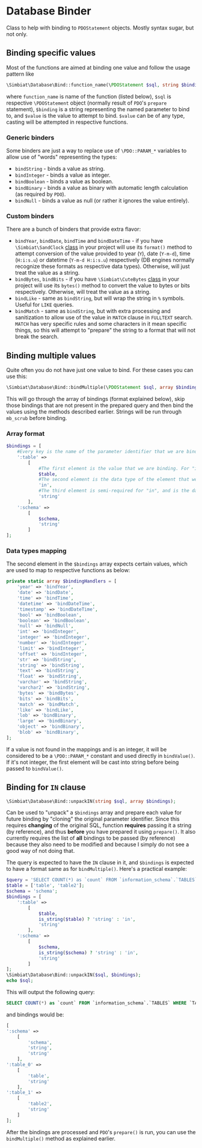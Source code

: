 # Database Binder

Class to help with binding to `PDOStatement` objects. Mostly syntax sugar, but not only.

## Binding specific values

Most of the functions are aimed at binding one value and follow the usage pattern like

```php
\Simbiat\Database\Bind::function_name(\PDOStatement $sql, string $binding, mixed $value);
```

where `function_name` is name of the function (listed below), `$sql` is respective `\PDOStatement` object (normally result of `PDO`'s `prepare` statement), `$binding` is a string representing the named parameter to bind to, and `$value` is the value to attempt to bind. `$value` can be of any type, casting will be attempted in respective functions.

### Generic binders

Some binders are just a way to replace use of `\PDO::PARAM_*` variables to allow use of "words" representing the types:

- `bindString` - binds a value as string.
- `bindInteger` - binds a value as integer.
- `bindBoolean` - binds a value as boolean.
- `bindBinary` - binds a value as binary with automatic length calculation (as required by `PDO`).
- `bindNull` - binds a value as null (or rather it ignores the value entirely).

### Custom binders

There are a bunch of binders that provide extra flavor:

- `bindYear`, `bindDate`, `bindTime` and `bindDateTime` - if you have `\Simbiat\SandClock` [class](https://github.com/Simbiat/sand-clock) in your project will use its `format()` method to attempt conversion of the value provided to year (`Y`), date (`Y-m-d`), time (`H:i:s.u`) or datetime (`Y-m-d H:i:s.u`) respectively (DB engines normally recognize these formats as respective data types). Otherwise, will just treat the value as a string.
- `bindBytes`, `bindBits` - if you have `\Simbiat\CuteBytes` [class](https://github.com/Simbiat/cute-bytes) in your project will use its `bytes()` method to convert the value to bytes or bits respectively. Otherwise, will treat the value as a string.
- `bindLike` - same as `bindString`, but will wrap the string in `%` symbols. Useful for `LIKE` queries.
- `bindMatch` - same as `bindString`, but with extra processing and sanitization to allow use of the value in `MATCH` clause in `FULLTEXT` search. `MATCH` has very specific rules and some characters in it mean specific things, so this will attempt to "prepare" the string to a format that will not break the search.

## Binding multiple values

Quite often you do not have just one value to bind. For these cases you can use this:

```php
\Simbiat\Database\Bind::bindMultiple(\PDOStatement $sql, array $bindings = []);
```

This will go through the array of bindings (format explained below), skip those bindings that are not present in the prepared query and then bind the values using the methods described earlier. Strings will be run through `mb_scrub` before binding.

### Array format

```php
$bindings = [
    #Every key is the name of the parameter identifier that we are binding to
    ':table' =>
        [
            #The first element is the value that we are binding. For "in" expected to be an array. If not an array, will wrap it in one
            $table,
            #The second element is the data type of the element that we want to bind as. For `IN` we should use "in". More details on the types below.
            'in',
            #The third element is semi-required for "in", and is the data type that will be applied to all array elements. If omitted, the value will be treated as a `string`
            'string'
        ],
    ':schema' =>
        [
            $schema,
            'string'
        ]
];
```

### Data types mapping

The second element in the `$bindings` array expects certain values, which are used to map to respective functions as below:

```php
private static array $bindingHandlers = [
    'year' => 'bindYear',
    'date' => 'bindDate',
    'time' => 'bindTime',
    'datetime' => 'bindDateTime',
    'timestamp' => 'bindDateTime',
    'bool' => 'bindBoolean',
    'boolean' => 'bindBoolean',
    'null' => 'bindNull',
    'int' => 'bindInteger',
    'integer' => 'bindInteger',
    'number' => 'bindInteger',
    'limit' => 'bindInteger',
    'offset' => 'bindInteger',
    'str' => 'bindString',
    'string' => 'bindString',
    'text' => 'bindString',
    'float' => 'bindString',
    'varchar' => 'bindString',
    'varchar2' => 'bindString',
    'bytes' => 'bindBytes',
    'bits' => 'bindBits',
    'match' => 'bindMatch',
    'like' => 'bindLike',
    'lob' => 'bindBinary',
    'large' => 'bindBinary',
    'object' => 'bindBinary',
    'blob' => 'bindBinary',
];
```

If a value is not found in the mappings and is an integer, it will be considered to be a `\PDO::PARAM_*` constant and used directly in `bindValue()`. If it's not integer, the first element will be cast into string before being passed to `bindValue()`.

## Binding for `IN` clause

```php
\Simbiat\Database\Bind::unpackIN(string $sql, array $bindings);
```

Can be used to "unpack" a `$bindings` array and prepare each value for future binding by "cloning" the original parameter identifier. Since this requires **changing** of the original SQL, function **requires** passing it a string (by reference), and thus **before** you have prepared it using `prepare()`. It also currently requires the list of **all** bindings to be passed (by reference) because they also need to be modified and because I simply do not see a good way of not doing that.

The query is expected to have the `IN` clause in it, and `$bindings` is expected to have a format same as for `bindMultiple()`. Here's a practical example:
```php
$query = 'SELECT COUNT(*) as `count` FROM `information_schema`.`TABLES` WHERE `TABLE_NAME` IN(:table) AND `TABLE_SCHEMA` IN(:schema);';
$table = ['table', 'table2'];
$schema = 'schema';
$bindings = [
    ':table' =>
        [
            $table,
            is_string($table) ? 'string' : 'in',
            'string'
        ],
    ':schema' =>
        [
            $schema,
            is_string($schema) ? 'string' : 'in',
            'string'
        ]
];
\Simbiat\Database\Bind::unpackIN($sql, $bindings);
echo $sql;
```

This will output the following query:

```sql
SELECT COUNT(*) as `count` FROM `information_schema`.`TABLES` WHERE `TABLE_NAME` IN(:table_0, :table_1) AND `TABLE_SCHEMA` IN(:schema);
```

and bindings would be:

```php
[
':schema' =>
    [
        'schema',
        'string',
        'string'
    ],
':table_0' =>
    [
        'table',
        'string'
    ],
':table_1' =>
    [
        'table2',
        'string'
    ]
];
```

After the bindings are processed and `PDO`'s `prepare()` is run, you can use the `bindMultiple()` method as explained earlier.